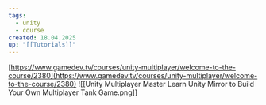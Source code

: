 ```yaml
---
tags:
  - unity
  - course
created: 18.04.2025
up: "[[Tutorials]]"
---
```

[https://www.gamedev.tv/courses/unity-multiplayer/welcome-to-the-course/2380](https://www.gamedev.tv/courses/unity-multiplayer/welcome-to-the-course/2380)
![[Unity Multiplayer Master Learn Unity Mirror to Build Your Own Multiplayer Tank Game.png]]